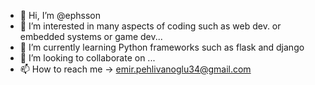 - 👋 Hi, I’m @ephsson
- 👀 I’m interested in many aspects of coding such as web dev. or embedded systems or game dev...
- 🌱 I’m currently learning Python frameworks such as flask and django
- 💞️ I’m looking to collaborate on ...
- 📫 How to reach me -> emir.pehlivanoglu34@gmail.com

<!---
ephsson/ephsson is a ✨ special ✨ repository because its `README.md` (this file) appears on your GitHub profile.
You can click the Preview link to take a look at your changes.
--->
